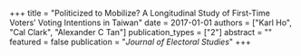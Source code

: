 +++
title = "Politicized to Mobilize? A Longitudinal Study of First-Time Voters’ Voting Intentions in Taiwan"
date = 2017-01-01
authors = ["Karl Ho", "Cal Clark", "Alexander C Tan"]
publication_types = ["2"]
abstract = ""
featured = false
publication = "*Journal of Electoral Studies*"
+++

